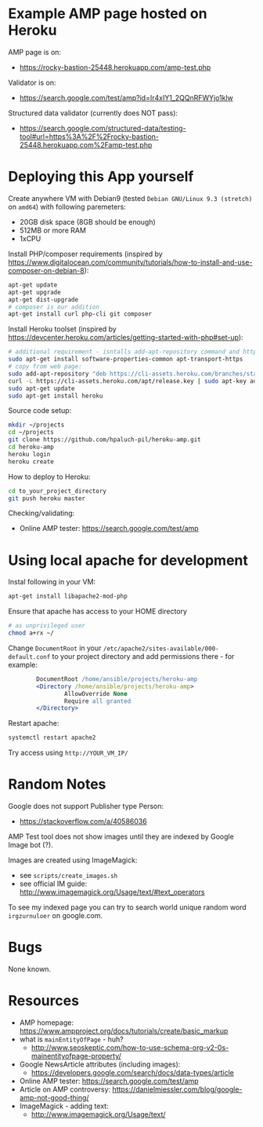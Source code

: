 Example AMP page hosted on Heroku
=================================

AMP page is on:
- https://rocky-bastion-25448.herokuapp.com/amp-test.php

Validator is on: 
- https://search.google.com/test/amp?id=Ir4xIY1_2QQnRFWYjo1klw

Structured data validator (currently does NOT pass):
 - https://search.google.com/structured-data/testing-tool#url=https%3A%2F%2Frocky-bastion-25448.herokuapp.com%2Famp-test.php

# Deploying this App yourself

Create anywhere VM with Debian9 (tested `Debian GNU/Linux 9.3 (stretch)` on `amd64`) with following paremeters:

* 20GB disk space (8GB should be enough)
* 512MB or more RAM
* 1xCPU

Install PHP/composer requirements (inspired by https://www.digitalocean.com/community/tutorials/how-to-install-and-use-composer-on-debian-8):

```bash
apt-get update
apt-get upgrade
apt-get dist-upgrade
# composer is our addition
apt-get install curl php-cli git composer
```

Install Heroku toolset (inspired by https://devcenter.heroku.com/articles/getting-started-with-php#set-up):

```bash
# additional requirement - isntalls add-apt-repository command and https transport
sudo apt-get install software-properties-common apt-transport-https
# copy from web page:
sudo add-apt-repository "deb https://cli-assets.heroku.com/branches/stable/apt ./"
curl -L https://cli-assets.heroku.com/apt/release.key | sudo apt-key add -
sudo apt-get update
sudo apt-get install heroku
```

Source code setup:
```bash
mkdir ~/projects
cd ~/projects
git clone https://github.com/hpaluch-pil/heroku-amp.git
cd heroku-amp
heroku login
heroku create
```

How to deploy to Heroku:
```bash
cd to_your_project_directory
git push heroku master
```

Checking/validating:
* Online AMP tester: https://search.google.com/test/amp


# Using local apache for development

Instal following in your VM:
```bash
apt-get install libapache2-mod-php
```
Ensure that apache has access to your HOME directory
```bash
# as unprivileged user
chmod a+rx ~/
```

Change `DocumentRoot` in your `/etc/apache2/sites-available/000-default.conf`
to your project directory and add permissions there - for example:
```apache
        DocumentRoot /home/ansible/projects/heroku-amp
        <Directory /home/ansible/projects/heroku-amp>
                AllowOverride None
                Require all granted
        </Directory>

```

Restart apache:
```bash
systemctl restart apache2
```

Try access using `http://YOUR_VM_IP/`


# Random Notes

Google does not support Publisher type Person:
- https://stackoverflow.com/a/40586036

AMP Test tool does not show images until they are indexed by Google Image bot (?).

Images are created using ImageMagick:
- see `scripts/create_images.sh`
- see official IM guide: http://www.imagemagick.org/Usage/text/#text_operators

To see my indexed page you can try to search world unique random
word `irgzurnuloer` on google.com.

# Bugs

None known.


# Resources

* AMP homepage: https://www.ampproject.org/docs/tutorials/create/basic_markup
* what is `mainEntityOfPage` - huh?
  - http://www.seoskeptic.com/how-to-use-schema-org-v2-0s-mainentityofpage-property/
* Google NewsArticle attributes (including images):
  - https://developers.google.com/search/docs/data-types/article
* Online AMP tester: https://search.google.com/test/amp
* Article on AMP controversy: https://danielmiessler.com/blog/google-amp-not-good-thing/
* ImageMagick - adding text:
  - http://www.imagemagick.org/Usage/text/



